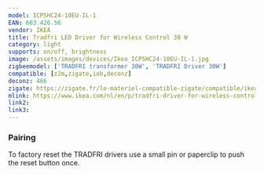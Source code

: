 ```yaml
---
model: ICPSHC24-10EU-IL-1
EAN: 603.426.56
vendor: IKEA
title: Tradfri LED Driver for Wireless Control 30 W
category: light
supports: on/off, brightness
image: /assets/images/devices/Ikea_ICPSHC24-10EU-IL-1.jpg
zigbeemodel: ['TRADFRI transformer 30W', 'TRADFRI Driver 30W']
compatible: [z2m,zigate,iob,deconz]
deconz: 466
zigate: https://zigate.fr/le-materiel-compatible-zigate/compatible/ikeatradfritransformateurlectriqueconnect
mlink: https://www.ikea.com/nl/en/p/tradfri-driver-for-wireless-control-grey-60342656/
link2: 
link3: 
---
```


### Pairing
To factory reset the TRADFRI drivers use a small pin or paperclip to push the reset button once.
